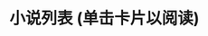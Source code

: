 # 小说列表 (单击卡片以阅读)

<novel-card title="被侵蚀之后, 我获得了大模型系统"
startRoute="/被侵蚀之后,%20我获得了大模型系统" desc='你说的对, 但是《被侵蚀之后, 我获得了大模型系统》是一部科技冒险小说.  
在一个被称作「现实」的 "数字" 维度, 在这里, 被侵蚀选中的人将被授予「软件」, 导引「Git 版本管理器」, 掌握世界回滚之力.  
你将扮演一位名为「铃」的开发者, 在系统指引下邂逅「HOYO」的指点, 逐步明了「ZZZ」的真相.' top/>
